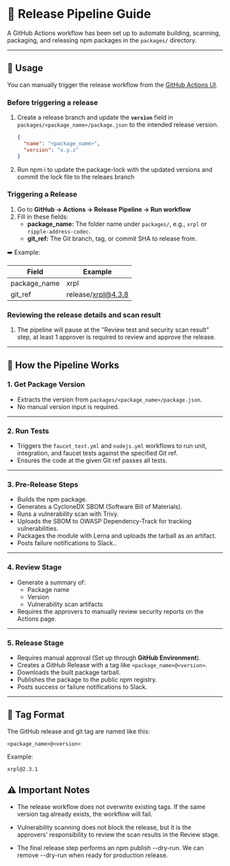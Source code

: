 # 🚀 Release Pipeline Guide

A GitHub Actions workflow has been set up to automate building, scanning, packaging, and releasing npm packages in the `packages/` directory.

---

## 🔑 **Usage**

You can manually trigger the release workflow from the [GitHub Actions UI](https://github.com/xrplf/xrpl.js/actions/workflows/release.yml).

### **Before triggering a release**

1. Create a release branch and update the **`version`** field in `packages/<package_name>/package.json` to the intended release version.
   ```json
   {
     "name": "<package_name>",
     "version": "x.y.z"
   }
   ```
2. Run npm i to update the package-lock with the updated versions and commit the lock file to the releaes branch

### **Triggering a Release**

1. Go to **GitHub → Actions → Release Pipeline → Run workflow**
2. Fill in these fields:
   - **package_name:** The folder name under `packages/`, e.g., `xrpl` or `ripple-address-codec`.
   - **git_ref:** The Git branch, tag, or commit SHA to release from.

➡️ Example:

| Field         | Example               |
|---------------|------------------------|
| package_name  | xrpl                   |
| git_ref       | release/xrpl@4.3.8     |

### **Reviewing the release details and scan result**

1. The pipeline will pause at the "Review test and security scan result" step, at least 1 approver is required to review and approve the release.


---

## 🔨 **How the Pipeline Works**

### 1. **Get Package Version**
- Extracts the version from `packages/<package_name>/package.json`.
- No manual version input is required.

---

### 2. **Run Tests**
- Triggers the `faucet_test.yml` and `nodejs.yml` workflows to run unit, integration, and faucet tests against the specified Git ref.
- Ensures the code at the given Git ref passes all tests.

---

### 3. **Pre-Release Steps**
- Builds the npm package.
- Generates a CycloneDX SBOM (Software Bill of Materials).
- Runs a vulnerability scan with Trivy.
- Uploads the SBOM to OWASP Dependency-Track for tracking vulnerabilities.
- Packages the module with Lerna and uploads the tarball as an artifact.
- Posts failure notifications to Slack..

---

### 4. **Review Stage**
- Generate a summary of:
  - Package name
  - Version
  - Vulnerability scan artifacts
- Requires the approvers to manually review security reports on the Actions page.

---

### 5. **Release Stage**
- Requires manual approval (Set up through **GitHub Environment**).
- Creates a GitHub Release with a tag like `<package_name>@<version>`.
- Downloads the built package tarball.
- Publishes the package to the public npm registry.
- Posts success or failure notifications to Slack.

---

## 📁 **Tag Format**

The GitHub release and git tag are named like this:

```text
<package_name>@<version>
```

Example:
```
xrpl@2.3.1
```


## ⚠️ **Important Notes**

- The release workflow does not overwrite existing tags. If the same version tag already exists, the workflow will fail.

- Vulnerability scanning does not block the release, but it is the approvers' responsibility to review the scan results in the Review stage.

- The final release step performs an npm publish --dry-run. We can remove --dry-run when ready for production release.

